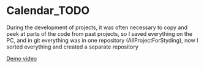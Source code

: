 # Calendar_TODO
 
During the development of projects, it was often necessary to copy and peek at parts of the code from past projects, so
I saved everything on the PC, and in git everything was in one repository (AllProjectForStyding), now
I sorted everything and created a separate repository

<a href="https://alexreshetnik.github.io/Collisions_in_multifaceted_elements/lookme.mp4" target="_blank">Demo video</a>
